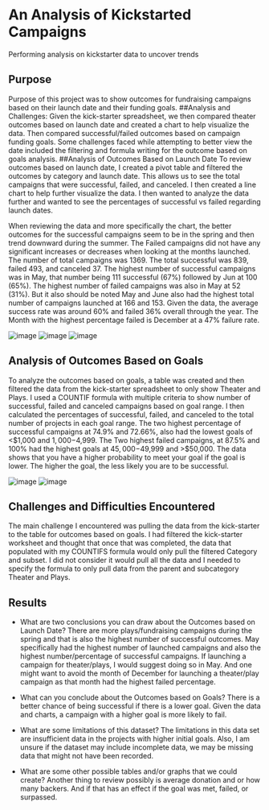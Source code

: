 # An Analysis of Kickstarted Campaigns
Performing analysis on kickstarter data to uncover trends
## Purpose
Purpose of this project was to show outcomes for fundraising campaigns based on their launch date and their funding goals.
##Analysis and Challenges: 
Given the kick-starter spreadsheet, we then compared theater outcomes based on launch date and created a chart to help visualize the data. Then compared successful/failed outcomes based on campaign funding goals. Some challenges faced while attempting to better view the date included the filtering and formula writing for the outcome based on goals analysis.
##Analysis of Outcomes Based on Launch Date
To review outcomes based on launch date, I created a pivot table and filtered the outcomes by category and launch date. This allows us to see the total campaigns that were successful, failed, and canceled. I then created a line chart to help further visualize the data. I then wanted to analyze the data further and wanted to see the percentages of successful vs failed regarding launch dates. 

When reviewing the data and more specifically the chart, the better outcomes for the successful campaigns seem to be in the spring and then trend downward during the summer. The Failed campaigns did not have any significant increases or decreases when looking at the months launched. The number of total campaigns was 1369. The total successful was 839, failed 493, and canceled 37. The highest number of successful campaigns was in May, that number being 111 successful (67%) followed by Jun at 100 (65%). The highest number of failed campaigns was also in May at 52 (31%). But it also should be noted May and June also had the highest total number of campaigns launched at 166 and 153. Given the data, the average success rate was around 60% and failed 36% overall through the year. The Month with the highest percentage failed is December at a 47% failure rate.

![image](https://user-images.githubusercontent.com/88061345/129421156-9c7439d9-8547-47bd-8ec8-a5177d87727f.png)
![image](https://user-images.githubusercontent.com/88061345/129421164-5a7e692b-8586-41ae-b419-aad5d5297883.png)
![image](https://user-images.githubusercontent.com/88061345/129421254-f79e85c4-51b3-42c8-9bdf-424c9472831d.png)
## Analysis of Outcomes Based on Goals
To analyze the outcomes based on goals, a table was created and then filtered the data from the kick-starter spreadsheet to only show Theater and Plays. I used a COUNTIF formula with multiple criteria to show number of successful, failed and canceled campaigns based on goal range. I then calculated the percentages of successful, failed, and canceled to the total number of projects in each goal range.
The two highest percentage of successful campaigns at 74.9% and 72.66%, also had the lowest goals of <$1,000 and $1,000-$4,999. The Two highest failed campaigns, at 87.5% and 100% had the highest goals at $45,000-$49,999 and >$50,000. The data shows that you have a higher probability to meet your goal if the goal is lower. The higher the goal, the less likely you are to be successful.

![image](https://user-images.githubusercontent.com/88061345/129421287-1a1c8866-b111-427f-9790-8b0b85d1dd14.png)
![image](https://user-images.githubusercontent.com/88061345/129421295-551caf7b-da57-49db-963a-bda19d83be62.png)
## Challenges and Difficulties Encountered 
The main challenge I encountered was pulling the data from the kick-starter to the table for outcomes based on goals. I had filtered the kick-starter worksheet and thought that once that was completed, the data that populated with my COUNTIFS formula would only pull the filtered Category and subset. I did not consider it would pull all the data and I needed to specify the formula to only pull data from the parent and subcategory Theater and Plays.


## Results
- What are two conclusions you can draw about the Outcomes based on Launch Date? 
There are more plays/fundraising campaigns during the spring and that is also the highest number of successful outcomes. May specifically had the highest number of launched campaigns and also the highest number/percentage of successful campaigns.  If launching a campaign for theater/plays, I would suggest doing so in May. And one might want to avoid the month of December for launching a theater/play campaign as that month had the highest failed percentage.

- What can you conclude about the Outcomes based on Goals? 
There is a better chance of being successful if there is a lower goal. Given the data and charts, a campaign with a higher goal is more likely to fail.

- What are some limitations of this dataset?
The limitations in this data set are insufficient data in the projects with higher initial goals. Also, I am unsure if the dataset may include incomplete data, we may be missing data that might not have been recorded.

- What are some other possible tables and/or graphs that we could create?
	Another thing to review possibly is average donation and or how many backers. And if that has an effect if the goal was met, failed, or surpassed. 




